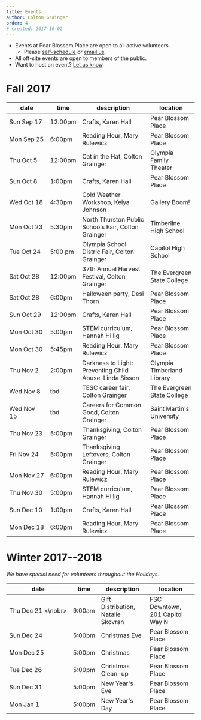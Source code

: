 ```yaml
---
title: Events 
author: Colton Grainger
order: 4 
# created: 2017-10-02 
---
```


- Events at Pear Blossom Place are open to all active volunteers.
	- Please [self-schedule](https://www.volgistics.com/ex/portal.dll/?from=189830) or [email us](mailto:coltong@fscss.org).
- All off-site events are open to members of the public.
- Want to host an event? [Let us know](mailto:coltong@fscss.org).

# Fall 2017

date | time | description | location 
--- | --- | --- | ---
<nobr> Sun Sep 17 </nobr> | 12:00pm  | Crafts, Karen Hall | Pear Blossom Place
<nobr> Mon Sep 25 </nobr> | 6:00pm 	| Reading Hour, Mary Rulewicz | Pear Blossom Place
Thu Oct 5  | 12:00pm  | Cat in the Hat, Colton Grainger | Olympia Family Theater
Sun Oct 8  | 1:00pm 	| Crafts, Karen Hall | Pear Blossom Place
Wed Oct 18	| 4:30pm | Cold Weather Workshop, Keiya Johnson | Gallery Boom! 
Mon Oct 23	| 5:30pm | North Thurston Public Schools Fair, Colton Grainger | Timberline High School
Tue Oct 24	 | 5:00 pm | Olympia School Distric Fair, Colton Grainger | Capitol High School
Sat Oct 28	 | 12:00pm | 37th Annual Harvest Festival, Colton Grainger | The Evergreen State College
Sat Oct 28 | 6:00pm | Halloween party, Desi Thorn | Pear Blossom Place
Sun Oct 29	 | 12:00pm | Crafts, Karen Hall | Pear Blossom Place
Mon Oct 30	 | 5:00pm | STEM curriculum, Hannah Hillig | Pear Blossom Place
Mon Oct 30       | 5:45pm | Reading Hour, Mary Rulewicz | Pear Blossom Place
Thu Nov 2	 | 2:00pm| Darkness to Light: Preventing Child Abuse, Linda Sisson | Olympia Timberland Library
Wed Nov 8	 | tbd | TESC career fair, Colton Grainger | The Evergreen State College
Wed Nov 15	 | tbd | Careers for Common Good, Colton Grainger | Saint Martin's University
Thu Nov 23 | 5:00pm | Thanksgiving, Colton Grainger | Pear Blossom Place
Fri Nov 24 | 5:00pm | Thanksgiving Leftovers, Colton Grainger | Pear Blossom Place
<nobr> Mon Nov 27 </nobr>	 | 6:00pm | Reading Hour, Mary Rulewicz | Pear Blossom Place
Thu Nov 30	 | 5:00pm | STEM curriculum, Hannah Hillig | Pear Blossom Place
Sun Dec 10	 | 1:00pm | Crafts, Karen Hall | Pear Blossom Place
Mon Dec 18	 | 6:00pm | Reading Hour, Mary Rulewicz | Pear Blossom Place

# Winter 2017--2018

*We have special need for volunteers throughout the Holidays.*

 date | time | description | location 
--- | --- | --- | ---
<nobr> Thu Dec 21 <\nobr> | 9:00am | Gift Distribution, Natalie Skovran | FSC Downtown, 201 Capitol Way N
Sun Dec 24 | 5:00pm | Christmas Eve | Pear Blossom Place
Mon Dec 25 | 5:00pm | Christmas | Pear Blossom Place
Tue Dec 26 | 5:00pm | Christmas Clean-up | Pear Blossom Place
Sun Dec 31 | 5:00pm | New Year's Eve | Pear Blossom Place
Mon Jan 1  | 5:00pm | New Year's Day | Pear Blossom Place


